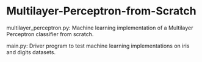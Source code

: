 # Multilayer-Perceptron-from-Scratch


multilayer_perceptron.py: Machine learning implementation of a Multilayer Perceptron classifier from scratch.

main.py: Driver program to test machine learning implementations on iris and digits datasets.

